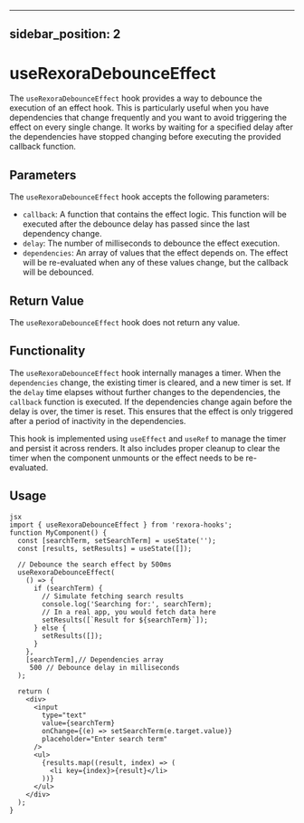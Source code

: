 
---
sidebar_position: 2
---
# useRexoraDebounceEffect

The `useRexoraDebounceEffect` hook provides a way to debounce the execution of an effect hook. This is particularly useful when you have dependencies that change frequently and you want to avoid triggering the effect on every single change. It works by waiting for a specified delay after the dependencies have stopped changing before executing the provided callback function.

## Parameters

The `useRexoraDebounceEffect` hook accepts the following parameters:

*   `callback`: A function that contains the effect logic. This function will be executed after the debounce delay has passed since the last dependency change.
*   `delay`: The number of milliseconds to debounce the effect execution.
*   `dependencies`: An array of values that the effect depends on. The effect will be re-evaluated when any of these values change, but the callback will be debounced.

## Return Value

The `useRexoraDebounceEffect` hook does not return any value.

## Functionality

The `useRexoraDebounceEffect` hook internally manages a timer. When the `dependencies` change, the existing timer is cleared, and a new timer is set. If the `delay` time elapses without further changes to the dependencies, the `callback` function is executed. If the dependencies change again before the delay is over, the timer is reset. This ensures that the effect is only triggered after a period of inactivity in the dependencies.

This hook is implemented using `useEffect` and `useRef` to manage the timer and persist it across renders. It also includes proper cleanup to clear the timer when the component unmounts or the effect needs to be re-evaluated.

## Usage
```
jsx
import { useRexoraDebounceEffect } from 'rexora-hooks'; 
function MyComponent() {
  const [searchTerm, setSearchTerm] = useState('');
  const [results, setResults] = useState([]);

  // Debounce the search effect by 500ms
  useRexoraDebounceEffect(
    () => {
      if (searchTerm) {
        // Simulate fetching search results
        console.log('Searching for:', searchTerm);
        // In a real app, you would fetch data here
        setResults([`Result for ${searchTerm}`]);
      } else {
        setResults([]);
      }
    },
    [searchTerm],// Dependencies array
     500 // Debounce delay in milliseconds
  );

  return (
    <div>
      <input
        type="text"
        value={searchTerm}
        onChange={(e) => setSearchTerm(e.target.value)}
        placeholder="Enter search term"
      />
      <ul>
        {results.map((result, index) => (
          <li key={index}>{result}</li>
        ))}
      </ul>
    </div>
  );
}
```